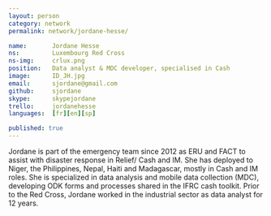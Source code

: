 ```yaml
---
layout: person
category: network
permalink: network/jordane-hesse/

name:       Jordane Hesse
ns:         Luxembourg Red Cross
ns-img:     crlux.png
position:   Data analyst & MDC developer, specialised in Cash
image:      ID_JH.jpg
email:      sjordane@gmail.com
github:     sjordane
skype:      skypejordane
trello:     jordanehesse
languages:  [fr][en][sp]

published: true
---
```


Jordane is part of the emergency team since 2012 as ERU and FACT to assist with disaster response in Relief/ Cash and IM. She has deployed to Niger, the Philippines, Nepal, Haiti and Madagascar, mostly in Cash and IM roles. She is specialized in data analysis and mobile data collection (MDC), developing ODK forms and processes shared in the IFRC cash toolkit. Prior to the Red Cross, Jordane worked in the industrial sector as data analyst for 12 years.
